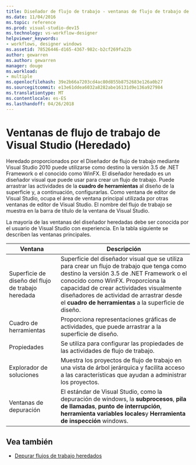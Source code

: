 ```yaml
---
title: Diseñador de flujo de trabajo - ventanas de flujo de trabajo de Visual Studio (heredado)
ms.date: 11/04/2016
ms.topic: reference
ms.prod: visual-studio-dev15
ms.technology: vs-workflow-designer
helpviewer_keywords:
- workflows, designer windows
ms.assetid: 78526446-d165-4367-982c-b2cf269fa22b
author: gewarren
ms.author: gewarren
manager: douge
ms.workload:
- multiple
ms.openlocfilehash: 39e2b66a7203cd4ac80d855b8752683e126a0b27
ms.sourcegitcommit: e13e61ddea6032a8282abe16131d9e136a927984
ms.translationtype: MT
ms.contentlocale: es-ES
ms.lasthandoff: 04/26/2018
---
```

# <a name="visual-studio-workflow-windows-legacy"></a>Ventanas de flujo de trabajo de Visual Studio (Heredado)

Heredado proporcionados por el Diseñador de flujo de trabajo mediante Visual Studio 2010 puede utilizarse como destino la versión 3.5 de .NET Framework o el conocido como WinFX. El diseñador heredado es un diseñador visual que puede usar para crear un flujo de trabajo. Puede arrastrar las actividades de la **cuadro de herramientas** al diseño de la superficie y, a continuación, configurarlas. Como ventana de editor de Visual Studio, ocupa el área de ventana principal utilizada por otras ventanas de editor de Visual Studio. El nombre del flujo de trabajo se muestra en la barra de título de la ventana de Visual Studio.

La mayoría de las ventanas del diseñador heredadas debe ser conocida por el usuario de Visual Studio con experiencia. En la tabla siguiente se describen las ventanas principales.

|Ventana|Descripción|
|------------|-----------------|
|Superficie de diseño del flujo de trabajo heredada|Superficie del diseñador visual que se utiliza para crear un flujo de trabajo que tenga como destino la versión 3.5 de .NET Framework o el conocido como WinFX. Proporciona la capacidad de crear actividades visualmente diseñadores de actividad de arrastrar desde el **cuadro de herramientas** a la superficie de diseño.|
|Cuadro de herramientas|Proporciona representaciones gráficas de actividades, que puede arrastrar a la superficie de diseño.|
|Propiedades|Se utiliza para configurar las propiedades de las actividades de flujo de trabajo.|
|Explorador de soluciones|Muestra los proyectos de flujo de trabajo en una vista de árbol jerárquica y facilita acceso a las características que ayudan a administrar los proyectos.|
|Ventanas de depuración|El estándar de Visual Studio, como la depuración de windows, la **subprocesos**, **pila de llamadas**, **punto de interrupción**, **herramienta variables locales**y **Herramienta de inspección** windows.|

## <a name="see-also"></a>Vea también

- [Depurar flujos de trabajo heredados](../workflow-designer/debugging-legacy-workflows.md)